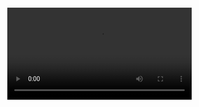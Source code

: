 <figure>
  <video controls width="100%" src="{{ site.baseurl }}/image/cartpole.mp4" autoplay loop/>
</figure>
